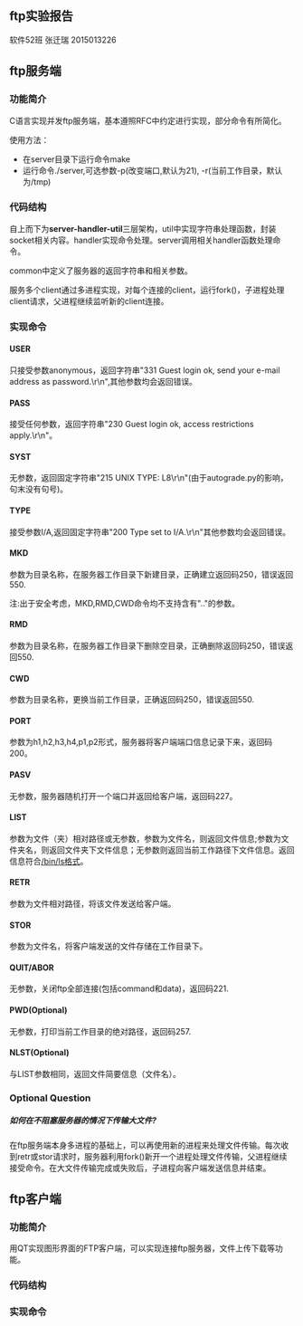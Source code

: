 ## ftp实验报告
软件52班 张迁瑞 2015013226

## ftp服务端
### 功能简介
C语言实现并发ftp服务端，基本遵照RFC中约定进行实现，部分命令有所简化。

使用方法：

- 在server目录下运行命令make
- 运行命令./server,可选参数-p(改变端口,默认为21), -r(当前工作目录，默认为/tmp)

### 代码结构
自上而下为**server-handler-util**三层架构，util中实现字符串处理函数，封装socket相关内容。handler实现命令处理。server调用相关handler函数处理命令。

common中定义了服务器的返回字符串和相关参数。

服务多个client通过多进程实现，对每个连接的client，运行fork()，子进程处理client请求，父进程继续监听新的client连接。
### 实现命令
#### USER
只接受参数anonymous，返回字符串"331 Guest login ok, send your e-mail address as password.\r\n",其他参数均会返回错误。
#### PASS
接受任何参数，返回字符串"230 Guest login ok, access restrictions apply.\r\n"。
#### SYST
无参数，返回固定字符串"215 UNIX TYPE: L8\r\n"(由于autograde.py的影响，句末没有句号)。
#### TYPE
接受参数I/A,返回固定字符串"200 Type set to I/A.\r\n"其他参数均会返回错误。
#### MKD
参数为目录名称，在服务器工作目录下新建目录，正确建立返回码250，错误返回550.

注:出于安全考虑，MKD,RMD,CWD命令均不支持含有".."的参数。
#### RMD
参数为目录名称，在服务器工作目录下删除空目录，正确删除返回码250，错误返回550.
#### CWD
参数为目录名称，更换当前工作目录，正确返回码250，错误返回550.
#### PORT
参数为h1,h2,h3,h4,p1,p2形式，服务器将客户端端口信息记录下来，返回码200。
#### PASV
无参数，服务器随机打开一个端口并返回给客户端，返回码227。
#### LIST
参数为文件（夹）相对路径或无参数，参数为文件名，则返回文件信息;参数为文件夹名，则返回文件夹下文件信息；无参数则返回当前工作路径下文件信息。返回信息符合[/bin/ls格式](http://cr.yp.to/ftp/list/binls.html)。
#### RETR
参数为文件相对路径，将该文件发送给客户端。
#### STOR
参数为文件名，将客户端发送的文件存储在工作目录下。
#### QUIT/ABOR
无参数，关闭ftp全部连接(包括command和data)，返回码221.
#### PWD(Optional)
无参数，打印当前工作目录的绝对路径，返回码257.
#### NLST(Optional)
与LIST参数相同，返回文件简要信息（文件名）。

### Optional Question
##### 如何在不阻塞服务器的情况下传输大文件?
在ftp服务端本身多进程的基础上，可以再使用新的进程来处理文件传输。每次收到retr或stor请求时，服务器利用fork()新开一个进程处理文件传输，父进程继续接受命令。在大文件传输完成或失败后，子进程向客户端发送信息并结束。
## ftp客户端
### 功能简介
用QT实现图形界面的FTP客户端，可以实现连接ftp服务器，文件上传下载等功能。
### 代码结构
### 实现命令
